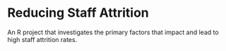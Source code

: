 # Reducing Staff Attrition
An R project that investigates the primary factors that impact and lead to high staff attrition rates.

